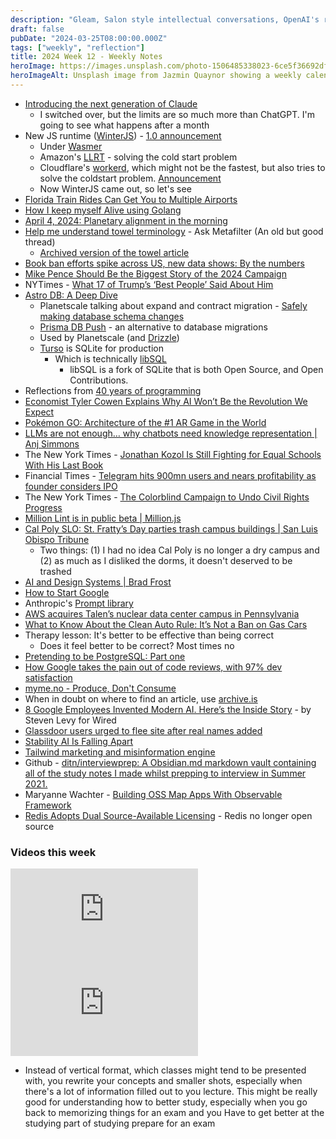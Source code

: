 ```yaml
---
description: "Gleam, Salon style intellectual conversations, OpenAI's response to Elon, Raw Milk as a conservative signal, and a collection of design engineers."
draft: false
pubDate: "2024-03-25T08:00:00.000Z"
tags: ["weekly", "reflection"]
title: 2024 Week 12 - Weekly Notes
heroImage: https://images.unsplash.com/photo-1506485338023-6ce5f36692df?ixlib=rb-4.0.3&ixid=M3wxMjA3fDB8MHxwaG90by1wYWdlfHx8fGVufDB8fHx8fA%3D%3D&auto=format&fit=crop&w=2370&q=80
heroImageAlt: Unsplash image from Jazmin Quaynor showing a weekly calendar
---
```


- [Introducing the next generation of Claude](https://www.anthropic.com/news/claude-3-family)
  - I switched over, but the limits are so much more than ChatGPT. I'm going to see what happens after a month
- New JS runtime ([WinterJS](https://github.com/wasmerio/winterjs)) - [1.0 announcement](https://wasmer.io/posts/winterjs-v1)
  - Under [Wasmer](https://wasmer.io/)
  - Amazon's [LLRT](https://github.com/awslabs/llrt) - solving the cold start problem
  - Cloudflare's [workerd](https://github.com/cloudflare/workerd), which might not be the fastest, but also tries to solve the coldstart problem. [Announcement](https://blog.cloudflare.com/workerd-open-source-workers-runtime/)
  - Now WinterJS came out, so let's see
- [Florida Train Rides Can Get You to Multiple Airports](https://www.cheapestdestinationsblog.com/2024/02/19/florida-train-rides/)
- [How I keep myself Alive using Golang](https://www.bytesizego.com/blog/keeping-alive-with-go)
- [April 4, 2024: Planetary alignment in the morning](https://starwalk.space/en/news/what-is-planet-parade)
- [Help me understand towel terminology](https://ask.metafilter.com/242600/Help-me-understand-towel-terminology) - Ask Metafilter (An old but good thread)
  - [Archived version of the towel article](https://web.archive.org/web/20130805230856/http://thesweethome.com/reviews/the-best-bath-towel/)
- [Book ban efforts spike across US, new data shows: By the numbers](https://abcnews.go.com/US/book-ban-efforts-spike-across-us-ala-data/story?id=108113763)
- [Mike Pence Should Be the Biggest Story of the 2024 Campaign](https://plus.thebulwark.com/p/mike-pence-will-not-endorse-trump)
- NYTimes - [What 17 of Trump’s ‘Best People’ Said About Him](https://www.nytimes.com/interactive/2024/01/18/opinion/trump-cabinet-election-2024.html)
- [Astro DB: A Deep Dive](https://astro.build/blog/astro-db-deep-dive/)
  - Planetscale talking about expand and contract migration - [Safely making database schema changes](https://planetscale.com/blog/safely-making-database-schema-changes)
  - [Prisma DB Push](https://www.prisma.io/docs/orm/prisma-migrate/workflows/prototyping-your-schema) - an alternative to database migrations
  - Used by Planetscale (and [Drizzle](https://orm.drizzle.team/))
  - [Turso](https://turso.tech/) is SQLite for production
    - Which is technically [libSQL](https://github.com/tursodatabase/libsql)
      - libSQL is a fork of SQLite that is both Open Source, and Open Contributions.
- Reflections from [40 years of programming](https://liw.fi/40/?utm_source=tldrwebdev)
- [Economist Tyler Cowen Explains Why AI Won’t Be the Revolution We Expect](https://www.thealgorithmicbridge.com/p/economist-tyler-cowen-explains-why)
- [Pokémon GO: Architecture of the #1 AR Game in the World](https://www.fullstackexpress.io/p/pokemon-go-architecture?utm_source=tldrwebdev)
- [LLMs are not enough… why chatbots need knowledge representation | Anj Simmons](https://blog.anj.ai/2024/03/knowledge.html?utm_source=tldrwebdev)
- The New York Times - [Jonathan Kozol Is Still Fighting for Equal Schools With His Last Book](https://www.nytimes.com/2024/03/14/us/jonathan-kozol-school-inequality.html?unlocked_article_code=1.ck0.DJJR.PnAjV-JChxgX&smid=tw-share)
- Financial Times - [Telegram hits 900mn users and nears profitability as founder considers IPO](https://www.ft.com/content/8d6ceb0d-4cdb-4165-bdfa-4b95b3e07b2a)
- The New York Times - [The Colorblind Campaign to Undo Civil Rights Progress](https://www.nytimes.com/2024/03/13/magazine/civil-rights-affirmative-action-colorblind.html)
- [Million Lint is in public beta | Million.js](https://million.dev/blog/lint)
- [Cal Poly SLO: St. Fratty’s Day parties trash campus buildings | San Luis Obispo Tribune](https://amp.sanluisobispo.com/news/local/education/cal-poly-university/article286785640.html)
  - Two things: (1) I had no idea Cal Poly is no longer a dry campus and (2) as much as I disliked the dorms, it doesn't deserved to be trashed
- [AI and Design Systems | Brad Frost](https://bradfrost.com/blog/post/ai-and-design-systems/)
- [How to Start Google](https://paulgraham.com/google.html?utm_source=tldrnewsletter)
- Anthropic's [Prompt library](https://docs.anthropic.com/claude/prompt-library)
- [AWS acquires Talen’s nuclear data center campus in Pennsylvania](https://www.datacenterdynamics.com/en/news/aws-acquires-talens-nuclear-data-center-campus-in-pennsylvania/)
- [What to Know About the Clean Auto Rule: It’s Not a Ban on Gas Cars](https://news.yahoo.com/know-clean-auto-rule-not-171012681.html)
- Therapy lesson: It's better to be effective than being correct
  - Does it feel better to be correct? Most times no
- [Pretending to be PostgreSQL: Part one](https://ivdl.co.za/2024/03/02/pretending-to-be-postgresql-part-one-1/)
- [How Google takes the pain out of code reviews, with 97% dev satisfaction](https://read.engineerscodex.com/p/how-google-takes-the-pain-out-of?utm_source=tldrwebdev)
- [myme.no - Produce, Don't Consume](https://myme.no/posts/2024-01-21-produce-dont-consume.html#practice-makes-perfect)
- When in doubt on where to find an article, use [archive.is](https://archive.is/)
- [8 Google Employees Invented Modern AI. Here’s the Inside Story](https://www.wired.com/story/eight-google-employees-invented-modern-ai-transformers-paper/) - by Steven Levy for Wired
- [Glassdoor users urged to flee site after real names added](https://nypost.com/2024/03/20/business/glassdoor-users-urged-to-flee-site-after-real-names-added/)
- [Stability AI Is Falling Apart](https://futurism.com/the-byte/stability-ai-is-falling-apart?utm_source=tldrnewsletter)
- [Tailwind marketing and misinformation engine](https://nuejs.org/blog/tailwind-misinformation-engine/)
- Github - [ditn/interviewprep: A Obsidian.md markdown vault containing all of the study notes I made whilst prepping to interview in Summer 2021.](https://github.com/ditn/interviewprep/tree/main)
- Maryanne Wachter - [Building OSS Map Apps With Observable Framework](https://mclare.blog/posts/building-oss-map-apps-with-observable-framework/)
- [Redis Adopts Dual Source-Available Licensing](https://redis.com/blog/redis-adopts-dual-source-available-licensing/) - Redis no longer open source

### Videos this week

<iframe 
  class="aspect-video w-full my-2"
  src="https://www.youtube.com/embed/VfVn9vE1HBQ"
  title="Democracy is at stake."
  frameborder="0"
  allow="accelerometer; autoplay; clipboard-write; encrypted-media; gyroscope; picture-in-picture; web-share"
  allowfullscreen></iframe>

<iframe 
  class="aspect-video w-full my-2"
  src="https://www.youtube.com/embed/PjyMdQptGYI"
  title="I Hate Memorising, so I Created a System to Remember Everything"
  frameborder="0"
  allow="accelerometer; autoplay; clipboard-write; encrypted-media; gyroscope; picture-in-picture; web-share"
  allowfullscreen></iframe>

- Instead of vertical format, which classes might tend to be presented with, you rewrite your concepts and smaller shots, especially when there's a lot of information filled out to you lecture. This might be really good for understanding how to better study, especially when you go back to memorizing things for an exam and you Have to get better at the studying part of studying prepare for an exam
